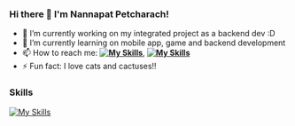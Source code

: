 ### Hi there 👋 I'm Nannapat Petcharach!

- 🔭 I’m currently working on my integrated project as a backend dev :D
- 🌱 I’m currently learning on mobile app, game and backend development
- 📫 How to reach me: **[![My Skills](https://skillicons.dev/icons?i=instagram&perline=1)](https://www.instagram.com/nannapatx)**, **[![My Skills](https://skillicons.dev/icons?i=facebook&perline=1)](https://www.facebook.com/Tonpor2545)**
- ⚡ Fun fact: I love cats and cactuses!!

### Skills
[![My Skills](https://skillicons.dev/icons?i=javascript,java,html,css,cpp,linux,mysql&perline=10)](https://skillicons.dev)
